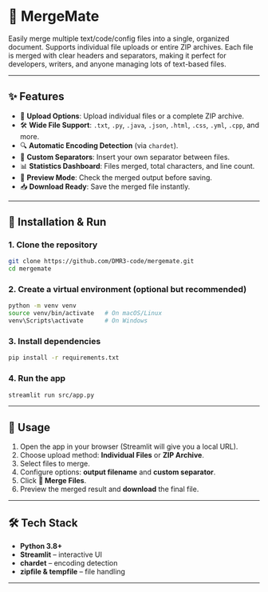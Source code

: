 # 📄 MergeMate


Easily merge multiple text/code/config files into a single, organized document.
Supports individual file uploads or entire ZIP archives. Each file is merged with clear headers and separators, making it perfect for developers, writers, and anyone managing lots of text-based files.

---

## ✨ Features

* 📂 **Upload Options**: Upload individual files or a complete ZIP archive.
* 🛠️ **Wide File Support**: `.txt`, `.py`, `.java`, `.json`, `.html`, `.css`, `.yml`, `.cpp`, and more.
* 🔍 **Automatic Encoding Detection** (via `chardet`).
* 📝 **Custom Separators**: Insert your own separator between files.
* 📊 **Statistics Dashboard**: Files merged, total characters, and line count.
* 👀 **Preview Mode**: Check the merged output before saving.
* 📥 **Download Ready**: Save the merged file instantly.

---

## 🚀 Installation & Run

### 1. Clone the repository

```bash
git clone https://github.com/DMR3-code/mergemate.git
cd mergemate
```

### 2. Create a virtual environment (optional but recommended)

```bash
python -m venv venv
source venv/bin/activate   # On macOS/Linux
venv\Scripts\activate      # On Windows
```

### 3. Install dependencies

```bash
pip install -r requirements.txt
```

### 4. Run the app

```bash
streamlit run src/app.py
```

---

## 📖 Usage

1. Open the app in your browser (Streamlit will give you a local URL).
2. Choose upload method: **Individual Files** or **ZIP Archive**.
3. Select files to merge.
4. Configure options: **output filename** and **custom separator**.
5. Click **🔗 Merge Files**.
6. Preview the merged result and **download** the final file.

---

## 🛠️ Tech Stack

* **Python 3.8+**
* **Streamlit** – interactive UI
* **chardet** – encoding detection
* **zipfile & tempfile** – file handling

---